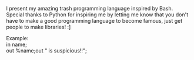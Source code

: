 I present my amazing trash programming language inspired by Bash.
Special thanks to Python for inspiring me by letting me know that you don't have to make a good programming language to become famous,
just get people to make libraries! :]
  
Example:  
in name;  
out %name;out " is suspicious!!";
